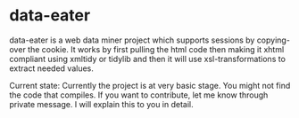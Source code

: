 data-eater
==========

data-eater is a web data miner project which supports sessions by copying-over the cookie. It works by first pulling the html code then making it xhtml compliant using xmltidy or tidylib and then it will use xsl-transformations to extract needed values.

Current state:
Currently the project is at very basic stage. You might not find the code that compiles. If you want to contribute, let me know through private message. I will explain this to you in detail.
